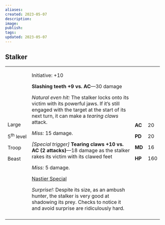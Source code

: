 ```yaml
---
aliases: 
created: 2023-05-07
description: 
image: 
publish: 
tags: 
updated: 2023-05-07
---
```


## Stalker

<table>
<colgroup>
<col style="width: 16%" />
<col style="width: 71%" />
<col style="width: 5%" />
<col style="width: 6%" />
</colgroup>
<tbody>
<tr class="odd">
<td><p>Large</p>
<p>5<sup>th</sup> level</p>
<p>Troop</p>
<p>Beast</p></td>
<td><p>Initiative: +10</p>
<p><strong>Slashing teeth +9 vs. AC</strong>—30 damage</p>
<p><em>Natural even hit:</em> The stalker locks onto its victim with its
powerful jaws. If it’s still engaged with the target at the start of its
next turn, it can make a <em>tearing claws</em> attack.</p>
<p><em>Miss:</em> 15 damage.</p>
<p><em>[Special trigger]</em> <strong>Tearing claws +10 vs. AC (2
attacks)</strong>—18 damage as the stalker rakes its victim with its
clawed feet</p>
<p><em>Miss:</em> 5 damage.</p>
<p><u>Nastier Special</u></p>
<p><em>Surprise!:</em> Despite its size, as an ambush hunter, the
stalker is very good at shadowing its prey. Checks to notice it and
avoid surprise are ridiculously hard.</p></td>
<td><p><strong>AC</strong></p>
<p><strong>PD</strong></p>
<p><strong>MD</strong></p>
<p><strong>HP</strong></p></td>
<td><p>20</p>
<p>20</p>
<p>16</p>
<p>160</p></td>
</tr>
<tr class="even">
<td></td>
<td></td>
<td></td>
<td></td>
</tr>
</tbody>
</table>

